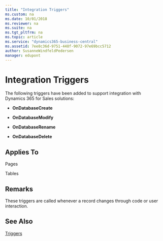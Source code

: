 ```yaml
---
title: "Integration Triggers"
ms.custom: na
ms.date: 10/01/2018
ms.reviewer: na
ms.suite: na
ms.tgt_pltfrm: na
ms.topic: article
ms.service: "dynamics365-business-central"
ms.assetid: 7ee8c36d-9751-448f-9072-97e69bcc5712
author: SusanneWindfeldPedersen
manager: edupont
---
```



# Integration Triggers
The following triggers have been added to support integration with Dynamics 365 for Sales solutions:  

-   **OnDatabaseCreate**  

-   **OnDatabaseModify**  

-   **OnDatabaseRename**  

-   **OnDatabaseDelete**  

## Applies To  
 Pages  

 Tables  

## Remarks  
 These triggers are called whenever a record changes through code or user interaction.  

## See Also  
 [Triggers](devenv-triggers.md)  
